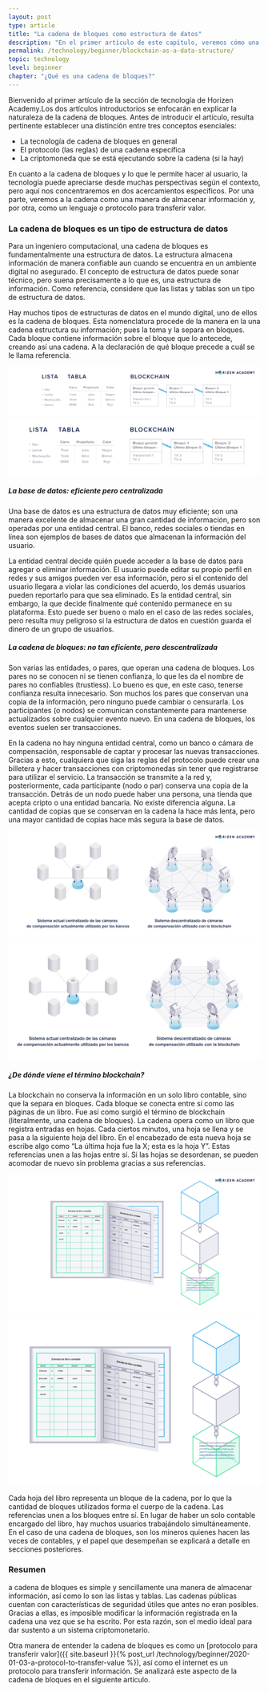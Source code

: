 ```yaml
---
layout: post
type: article
title: "La cadena de bloques como estructura de datos"
description: "En el primer artículo de este capítulo, veremos cómo una blockchain almacena los datos y por qué esto hace que los datos sean seguros."
permalink: /technology/beginner/blockchain-as-a-data-structure/
topic: technology
level: beginner
chapter: "¿Qué es una cadena de bloques?"
---
```


Bienvenido al primer artículo de la sección de tecnología de Horizen Academy.Los dos artículos introductorios se enfocarán en explicar la naturaleza de la cadena de bloques. Antes de introducir el artículo, resulta pertinente establecer una distinción entre tres conceptos esenciales:


<ul class="lead">
    <li>La tecnología de cadena de bloques en general</li>
    <li>El protocolo (las reglas) de una cadena específica</li>
    <li>La criptomoneda que se está ejecutando sobre la cadena (si la hay)</li>
</ul>

En cuanto a la cadena de bloques y lo que le permite hacer al usuario, la tecnología puede apreciarse desde muchas perspectivas según el contexto, pero aquí nos concentraremos en dos acercamientos específicos. Por una parte, veremos a la cadena como una manera de almacenar información y, por otra, como un lenguaje o protocolo para transferir valor.

### La cadena de bloques es un tipo de estructura de datos

Para un ingeniero computacional, una cadena de bloques es fundamentalmente una estructura de datos. La estructura almacena información de manera confiable aun cuando se encuentra en un ambiente digital no asegurado. El concepto de estructura de datos puede sonar técnico, pero suena precisamente a lo que es, una estructura de información. Como referencia, considere que las listas y tablas son un tipo de estructura de datos.

Hay muchos tipos de estructuras de datos en el mundo digital, uno de ellos es la cadena de bloques. Esta nomenclatura procede de la manera en la una cadena estructura su información; pues la toma y la separa en bloques. Cada bloque contiene información sobre el bloque que lo antecede, creando así una cadena. A la declaración de qué bloque precede a cuál se le llama referencia.

![List table chain in ES](/assets/post_files/technology/beginner/blockchain-as-a-data-structure/ES_list_table_chain_D.jpg)
![List table chain in ES](/assets/post_files/technology/beginner/blockchain-as-a-data-structure/ES_list_table_chain_M.jpg)


##### La base de datos: eficiente pero centralizada
Una base de datos es una estructura de datos muy eficiente; son una manera excelente de almacenar una gran cantidad de información, pero son operadas por una entidad central. El banco, redes sociales o tiendas en línea son ejemplos de bases de datos que almacenan la información del usuario.

La entidad central decide quién puede acceder a la base de datos para agregar o eliminar información. El usuario puede editar su propio perfil en redes y sus amigos pueden ver esa información, pero si el contenido del usuario llegara a violar las condiciones del acuerdo, los demás usuarios pueden reportarlo para que sea eliminado. Es la entidad central, sin embargo, la que decide finalmente qué contenido permanece en su plataforma. Esto puede ser bueno o malo en el caso de las redes sociales, pero resulta muy peligroso si la estructura de datos en cuestión guarda el dinero de un grupo de usuarios.


##### La cadena de bloques: no tan eficiente, pero descentralizada
Son varias las entidades, o pares, que operan una cadena de bloques. Los pares no se conocen ni se tienen confianza, lo que les da el nombre de pares no confiables (trustless). Lo bueno es que, en este caso, tenerse confianza resulta innecesario. Son muchos los pares que conservan una copia de la información, pero ninguno puede cambiar o censurarla. Los participantes (o nodos) se comunican constantemente para mantenerse actualizados sobre cualquier evento nuevo. En una cadena de bloques, los eventos suelen ser transacciones.

En la cadena no hay ninguna entidad central, como un banco o cámara de compensación, responsable de captar y procesar las nuevas transacciones. Gracias a esto, cualquiera que siga las reglas del protocolo puede crear una billetera y hacer transacciones con criptomonedas sin tener que registrarse para utilizar el servicio. La transacción se transmite a la red y, posteriormente, cada participante (nodo o par) conserva una copia de la transacción. Detrás de un nodo puede haber una persona, una tienda que acepta cripto o una entidad bancaria. No existe diferencia alguna. La cantidad de copias que se conservan en la cadena la hace más lenta, pero una mayor cantidad de copias hace más segura la base de datos.

![Decentralised clearing in ES](/assets/post_files/technology/beginner/blockchain-as-a-data-structure/ES_decentralised_clearing_D.jpg)
![Decentralised clearing in ES](/assets/post_files/technology/beginner/blockchain-as-a-data-structure/ES_decentralised_clearing_M.jpg)


##### ¿De dónde viene el término blockchain?
La blockchain no conserva la información en un solo libro contable, sino que la separa en bloques. Cada bloque se conecta entre sí como las páginas de un libro. Fue así como surgió el término de blockchain (literalmente, una cadena de bloques). La cadena opera como un libro que registra entradas en hojas. Cada ciertos minutos, una hoja se llena y se pasa a la siguiente hoja del libro. En el encabezado de esta nueva hoja se escribe algo como “La última hoja fue la X; esta es la hoja Y”. Estas referencias unen a las hojas entre sí. Si las hojas se desordenan, se pueden acomodar de nuevo sin problema gracias a sus referencias.


![Book blockchain in ES](/assets/post_files/technology/beginner/blockchain-as-a-data-structure/ES_book_blockchain_D.jpg)
![Book blockchain in ES](/assets/post_files/technology/beginner/blockchain-as-a-data-structure/ES_book_blockchain_M.jpg)


Cada hoja del libro representa un bloque de la cadena, por lo que la cantidad de bloques utilizados forma el cuerpo de la cadena. Las referencias unen a los bloques entre sí. En lugar de haber un solo contable encargado del libro, hay muchos usuarios trabajándolo simultáneamente. En el caso de una cadena de bloques, son los mineros quienes hacen las veces de contables, y el papel que desempeñan se explicará a detalle en secciones posteriores.

### Resumen

a cadena de bloques es simple y sencillamente una manera de almacenar información, así como lo son las listas y tablas. Las cadenas públicas cuentan con características de seguridad útiles que antes no eran posibles. Gracias a ellas, es imposible modificar la información registrada en la cadena una vez que se ha escrito. Por esta razón, son el medio ideal para dar sustento a un sistema criptomonetario.

Otra manera de entender la cadena de bloques es como un [protocolo para transferir valor]({{ site.baseurl }}{% post_url /technology/beginner/2020-01-03-a-protocol-to-transfer-value %}), así como el internet es un protocolo para transferir información. Se analizará este aspecto de la cadena de bloques en el siguiente artículo.